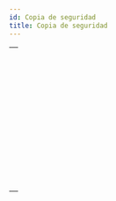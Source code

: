 ```yaml
---
id: Copia de seguridad
title: Copia de seguridad
---
```


|                                                                                                                         |
| ----------------------------------------------------------------------------------------------------------------------- |
| [<!-- INCLUDE #_command_.BACKUP.Syntax -->](../../commands-legacy/backup.md)<br/>                                       |
| [<!-- INCLUDE #_command_.BACKUP INFO.Syntax -->](../../commands-legacy/backup-info.md)<br/>                             |
| [<!-- INCLUDE #_command_.CHECK LOG FILE.Syntax -->](../../commands-legacy/check-log-file.md)<br/>                       |
| [<!-- INCLUDE #_command_.INTEGRATE MIRROR LOG FILE.Syntax -->](../../commands-legacy/integrate-mirror-log-file.md)<br/> |
| [<!-- INCLUDE #_command_.Log File.Syntax -->](../../commands-legacy/log-file.md)<br/>                                   |
| [<!-- INCLUDE #_command_.LOG FILE TO JSON.Syntax -->](../../commands-legacy/log-file-to-json.md)<br/>                   |
| [<!-- INCLUDE #_command_.New log file.Syntax -->](../../commands/new-log-file.md)<br/>                                  |
| [<!-- INCLUDE #_command_.RESTORE.Syntax -->](../../commands-legacy/restore.md)<br/>                                     |
| [<!-- INCLUDE #_command_.RESTORE INFO.Syntax -->](../../commands-legacy/restore-info.md)<br/>                           |
| [<!-- INCLUDE #_command_.SELECT LOG FILE.Syntax -->](../../commands/select-log-file.md)<br/>                            |
